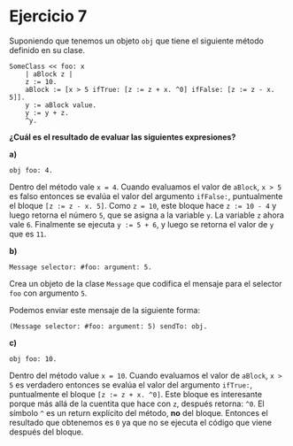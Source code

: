# Ejercicio 7

Suponiendo que tenemos un objeto `obj` que tiene el siguiente método definido en su clase.

```smalltalk
SomeClass << foo: x
    | aBlock z |
    z := 10.
    aBlock := [x > 5 ifTrue: [z := z + x. ^0] ifFalse: [z := z - x. 5]].
    y := aBlock value.
    y := y + z.
    ^y.
```

**¿Cuál es el resultado de evaluar las siguientes expresiones?**

**a)**

```smalltalk
obj foo: 4.
```

Dentro del método vale `x = 4`. Cuando evaluamos el valor de `aBlock`, `x > 5` es falso entonces se evalúa el valor del argumento `ifFalse:`, puntualmente el bloque `[z := z - x. 5]`. Como `z = 10`, este bloque hace `z := 10 - 4` y luego retorna el número `5`, que se asigna a la variable `y`. La variable `z` ahora vale `6`. Finalmente se ejecuta `y := 5 + 6`, y luego se retorna el valor de `y` que es `11`.

**b)**

```smalltalk
Message selector: #foo: argument: 5.
```

Crea un objeto de la clase `Message` que codifica el mensaje para el selector `foo` con argumento `5`.

Podemos enviar este mensaje de la siguiente forma:

```smalltalk
(Message selector: #foo: argument: 5) sendTo: obj.
```

**c)**

```smalltalk
obj foo: 10.
```

Dentro del método value `x = 10`. Cuando evaluamos el valor de `aBlock`, `x > 5` es verdadero entonces se evalúa el valor del argumento `ifTrue:`, puntualmente el bloque `[z := z + x. ^0]`. Este bloque es interesante porque más allá de la cuentita que hace con `z`, después retorna: `^0`. El símbolo `^` es un return explícito del método, **no** del bloque. Entonces el resultado que obtenemos es `0` ya que no se ejecuta el código que viene después del bloque.
